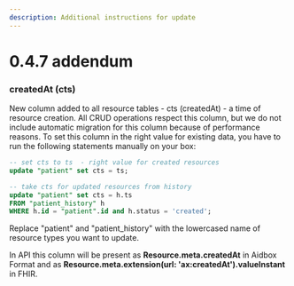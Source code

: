 ```yaml
---
description: Additional instructions for update
---
```


# 0.4.7 addendum

### createdAt (cts)

New column added to all resource tables - cts (createdAt) - a time of resource creation. All CRUD operations respect this column, but we do not include automatic migration for this column because of performance reasons. To set this column in the right value for existing data, you have to run the following statements manually on your box:

```sql
-- set cts to ts  - right value for created resources
update "patient" set cts = ts;

-- take cts for updated resources from history
update "patient" set cts = h.ts
FROM "patient_history" h
WHERE h.id = "patient".id and h.status = 'created';
```

Replace "patient" and "patient\_history" with the lowercased name of resource types you want to update.

In API this column will be present as **Resource.meta.createdAt** in Aidbox Format and as **Resource.meta.extension(url: 'ax:createdAt').valueInstant** in FHIR.
